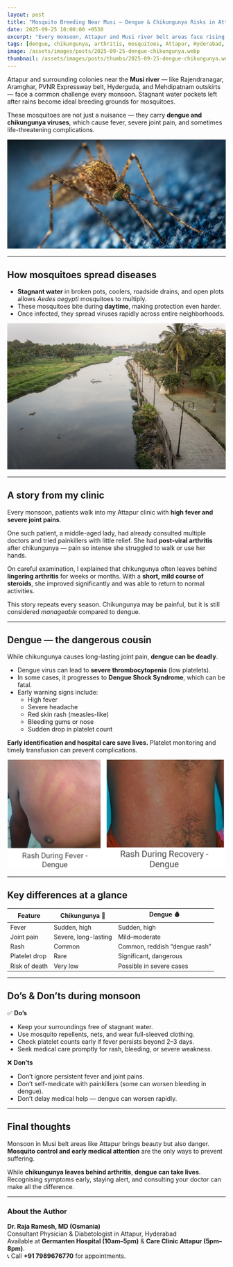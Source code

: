```yaml
---
layout: post
title: "Mosquito Breeding Near Musi — Dengue & Chikungunya Risks in Attapur and Surroundings"
date: 2025-09-25 10:00:00 +0530
excerpt: "Every monsoon, Attapur and Musi river belt areas face rising cases of dengue and chikungunya. Learn how mosquitoes spread, common symptoms, and real patient experiences from local practice."
tags: [dengue, chikungunya, arthritis, mosquitoes, Attapur, Hyderabad, Musi]
image: /assets/images/posts/2025-09-25-dengue-chikungunya.webp
thumbnail: /assets/images/posts/thumbs/2025-09-25-dengue-chikungunya.webp
---
```


Attapur and surrounding colonies near the **Musi river** — like Rajendranagar, Aramghar, PVNR Expressway belt, Hyderguda, and Mehdipatnam outskirts — face a common challenge every monsoon. Stagnant water pockets left after rains become ideal breeding grounds for mosquitoes.  

These mosquitoes are not just a nuisance — they carry **dengue and chikungunya viruses**, which cause fever, severe joint pain, and sometimes life-threatening complications.

![Mosquito Breeding Near Musi](/assets/images/posts/2025-09-25-dengue-chikungunya.webp)

---

## How mosquitoes spread diseases
- **Stagnant water** in broken pots, coolers, roadside drains, and open plots allows *Aedes aegypti* mosquitoes to multiply.  
- These mosquitoes bite during **daytime**, making protection even harder.  
- Once infected, they spread viruses rapidly across entire neighborhoods.

![Stagnant Water Breeding Ground](/assets/images/posts/2025-09-25-mosquito-breeding.webp)

---

## A story from my clinic
Every monsoon, patients walk into my Attapur clinic with **high fever and severe joint pains**.  

One such patient, a middle-aged lady, had already consulted multiple doctors and tried painkillers with little relief. She had **post-viral arthritis** after chikungunya — pain so intense she struggled to walk or use her hands.  

On careful examination, I explained that chikungunya often leaves behind **lingering arthritis** for weeks or months. With a **short, mild course of steroids**, she improved significantly and was able to return to normal activities.  

This story repeats every season. Chikungunya may be painful, but it is still considered *manageable* compared to dengue.

---

## Dengue — the dangerous cousin
While chikungunya causes long-lasting joint pain, **dengue can be deadly**.  

- Dengue virus can lead to **severe thrombocytopenia** (low platelets).  
- In some cases, it progresses to **Dengue Shock Syndrome**, which can be fatal.  
- Early warning signs include:  
  - High fever  
  - Severe headache  
  - Red skin rash (measles-like)  
  - Bleeding gums or nose  
  - Sudden drop in platelet count  

**Early identification and hospital care save lives.** Platelet monitoring and timely transfusion can prevent complications.

![Dengue Rash](/assets/images/posts/2025-09-25-dengue-rash.webp)

---

## Key differences at a glance

| Feature             | Chikungunya 🦟 | Dengue 🩸 |
|---------------------|----------------|-----------|
| Fever               | Sudden, high   | Sudden, high |
| Joint pain          | Severe, long-lasting | Mild–moderate |
| Rash                | Common         | Common, reddish “dengue rash” |
| Platelet drop       | Rare           | Significant, dangerous |
| Risk of death       | Very low       | Possible in severe cases |

---

## Do’s & Don’ts during monsoon

✅ **Do’s**  
- Keep your surroundings free of stagnant water.  
- Use mosquito repellents, nets, and wear full-sleeved clothing.  
- Check platelet counts early if fever persists beyond 2–3 days.  
- Seek medical care promptly for rash, bleeding, or severe weakness.  

❌ **Don’ts**  
- Don’t ignore persistent fever and joint pains.  
- Don’t self-medicate with painkillers (some can worsen bleeding in dengue).  
- Don’t delay medical help — dengue can worsen rapidly.  

---

## Final thoughts
Monsoon in Musi belt areas like Attapur brings beauty but also danger. **Mosquito control and early medical attention** are the only ways to prevent suffering.  

While **chikungunya leaves behind arthritis**, **dengue can take lives**. Recognising symptoms early, staying alert, and consulting your doctor can make all the difference.

---

### About the Author
**Dr. Raja Ramesh, MD (Osmania)**  
Consultant Physician & Diabetologist in Attapur, Hyderabad  
Available at **Germanten Hospital (10am–5pm)** & **Care Clinic Attapur (5pm–8pm)**.  
📞 Call **+91 7989676770** for appointments.
